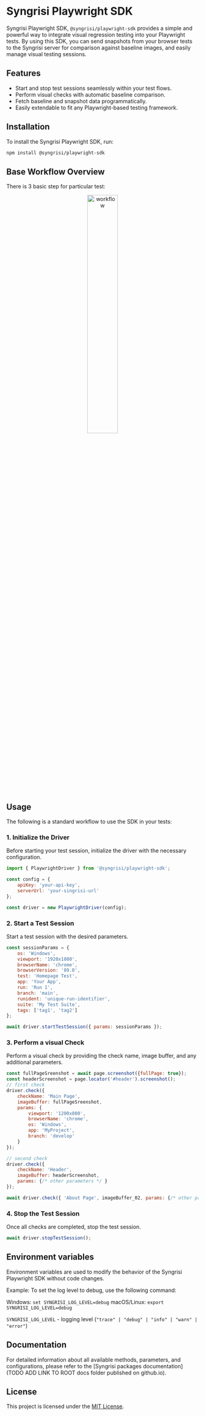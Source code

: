 
# Syngrisi Playwright SDK

Syngrisi Playwright SDK, `@syngrisi/playwright-sdk` provides a simple and powerful way to integrate visual regression
testing into your Playwright tests. By using this SDK, you can send snapshots from your browser tests to the Syngrisi
server for comparison against baseline images, and easily manage visual testing sessions.

## Features

- Start and stop test sessions seamlessly within your test flows.
- Perform visual checks with automatic baseline comparison.
- Fetch baseline and snapshot data programmatically.
- Easily extendable to fit any Playwright-based testing framework.

## Installation

To install the Syngrisi Playwright SDK, run:

```bash
npm install @syngrisi/playwright-sdk
```

## Base Workflow Overview

There is 3 basic step for particular test:

<p align="center">
<img src="./docs/flow.png" alt="workflow" width="40%">
</p>

## Usage

The following is a standard workflow to use the SDK in your tests:

### 1. Initialize the Driver

Before starting your test session, initialize the driver with the necessary configuration.

```js
import { PlaywrightDriver } from '@syngrisi/playwright-sdk';

const config = {
    apiKey: 'your-api-key',
    serverUrl: 'your-singrisi-url'
};

const driver = new PlaywrightDriver(config);
```

### 2. Start a Test Session

Start a test session with the desired parameters.

```js
const sessionParams = {
    os: 'Windows',
    viewport: '1920x1080',
    browserName: 'chrome',
    browserVersion: '89.0',
    test: 'Homepage Test',
    app: 'Your App',
    run: 'Run 1',
    branch: 'main',
    runident: 'unique-run-identifier',
    suite: 'My Test Suite',
    tags: ['tag1', 'tag2']
};

await driver.startTestSession({ params: sessionParams });
```

### 3. Perform a visual Check

Perform a visual check by providing the check name, image buffer, and any additional parameters.

```js
const fullPageSreenshot = await page.screenshot({fullPage: true});
const headerScreenshot = page.locator('#header').screenshot();
// first check
driver.check({
    checkName: 'Main Page',
    imageBuffer: fullPageSreenshot,
    params: {
        viewport: '1200x800',
        browserName: 'chrome',
        os: 'Windows',
        app: 'MyProject',
        branch: 'develop'
    }
});

// second check
driver.check({
    checkName: 'Header',
    imageBuffer: headerScreenshot,
    params: {/* other parameters */ }
});

await driver.check({ 'About Page', imageBuffer_02, params: {/* other parameters */ } });
```

### 4. Stop the Test Session

Once all checks are completed, stop the test session.

```js
await driver.stopTestSession();
```

## Environment variables

Environment variables are used to modify the behavior of the Syngrisi Playwright SDK without code changes.

Example: To set the log level to debug, use the following command:

Windows: `set SYNGRISI_LOG_LEVEL=debug`
macOS/Linux: `export SYNGRISI_LOG_LEVEL=debug`

`SYNGRISI_LOG_LEVEL` - logging level (`"trace" | "debug" | "info" | "warn" | "error"`)

## Documentation

For detailed information about all available methods, parameters, and configurations, please refer to
the [Syngrisi packages documentation](TODO ADD LINK TO ROOT docs folder published on github.io).

## License

This project is licensed under the [MIT License](LICENSE.md).


